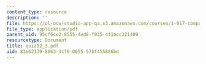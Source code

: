 ```yaml
---
content_type: resource
description: ''
file: https://ol-ocw-studio-app-qa.s3.amazonaws.com/courses/1-017-computing-and-data-analysis-for-environmental-applications-fall-2003/83e6213988633cf0005557bf455886bd_quiz02_3.pdf
file_type: application/pdf
parent_uid: 95cf6ce2-8555-4ed8-f935-4f1bcc321409
resourcetype: Document
title: quiz02_3.pdf
uid: 83e62139-8863-3cf0-0055-57bf455886bd
---
```

